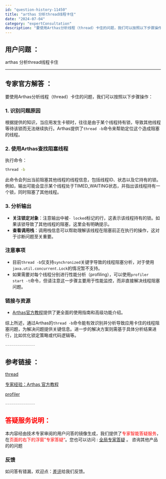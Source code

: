 ```yaml
---
id: "question-history-11450"
title: "arthas 分析thread线程卡住"
date: "2024-07-04"
category: "expertConsultation"
description: "要使用Arthas分析线程（thread）卡住的问题，我们可以按照以下步骤操作：### 1. 识别问题原因根据提供的知识，当应用发生卡顿时，往往是由于某个线程持有锁，导致其他线程等待该锁而无法继续执行。Arthas提供了`thread -b`命令来帮助定位这个造成阻塞的线程。### 2. 使用Art"
---
```


## 用户问题 ：

arthas 分析thread线程卡住

---

## 专家官方解答 ：

要使用Arthas分析线程（thread）卡住的问题，我们可以按照以下步骤操作：

### 1. 识别问题原因

根据提供的知识，当应用发生卡顿时，往往是由于某个线程持有锁，导致其他线程等待该锁而无法继续执行。Arthas提供了`thread -b`命令来帮助定位这个造成阻塞的线程。

### 2. 使用Arthas查找阻塞线程

执行命令：

```bash
thread -b
```

此命令会列出当前阻塞其他线程的线程信息，包括线程ID、状态以及它持有的锁。例如，输出可能会显示某个线程处于TIMED_WAITING状态，并指出该线程持有一个锁，同时阻塞了其他线程。

### 3. 分析输出

- **关注锁定对象**：注意输出中被`- locked`标记的行，这表示该线程持有的锁。如果该锁导致了其他线程的阻塞，这里会有明确提示。
- **查看调用栈**：调用栈信息可以帮助理解该线程在阻塞前正在执行的操作，这对于诊断问题至关重要。

### 注意事项

- 目前`thread -b`仅支持`synchronized`关键字导致的线程阻塞分析，对于使用`java.util.concurrent.Lock`的情况暂不支持。
- 如果需要对每个线程分别进行性能分析（profiling），可以使用`profiler start -t`命令，但请注意这一步骤主要用于性能监控，而非直接解决线程阻塞问题。

### 链接与资源

- [Arthas官方教程](https://arthas.aliyun.com/doc/arthas-tutorials.html?language=cn)提供了更全面的使用指南和高级功能介绍。

综上所述，通过Arthas的`thread -b`命令能有效识别并分析导致应用卡住的线程阻塞问题，为解决问题提供关键信息。进一步的解决方案则需基于具体分析结果进行，比如优化锁定策略或代码逻辑等。

<font color="#949494">---------------</font>

## 参考链接 ：

[thread](../thread.md)

[专家经验：Arthas 官方教程](./user-question-history11466.md)

[profiler](../profiler.md)

<font color="#949494">---------------</font>

## <font color="#FF0000">答疑服务说明：</font>

本内容经由技术专家审阅的用户问答的镜像生成，我们提供了<font color="#FF0000">专家智能答疑服务</font>，在<font color="#FF0000">页面的右下的浮窗”专家答疑“</font>。您也可以访问 : [全局专家答疑](https://answer.opensource.alibaba.com/docs/intro) 。 咨询其他产品的的问题

### 反馈

如问答有错漏，欢迎点：[差评](https://ai.nacos.io/user/feedbackByEnhancerGradePOJOID?enhancerGradePOJOId=16044)给我们反馈。
